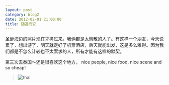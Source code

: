 ```yaml
---
layout: post
category: blog2
date: 2012-02-01 21:00:00
title: 随遇而安
---
```


圣诞海边的照片现在才拷过来。我俩都是太懒散的人了。有这样一个朋友，今天说累了，想出游了，明天就定好了机票酒店，后天就能出发，这是多么难得。因为我们都是不怎么计较也不太索求的人，所有才能有这样的默契。

第三次去泰国～还是很喜欢这个地方， nice people, nice food, nice scene and so cheap! 

>![thai](https://farm8.staticflickr.com/7555/16183333062_fc6d30726e_o.jpg) 